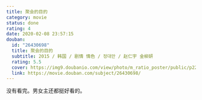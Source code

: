 ```yaml
---
title: 聚会的目的
category: movie
status: done
rating: 4
date: 2020-02-08 23:57:15
douban:
  id: "26430698"
  title: 聚会的目的
  subtitle: 2015 / 韩国 / 剧情 情色 / 정대만 / 赵仁宇 金柳妍
  rating: 5.5
  cover: https://img9.doubanio.com/view/photo/m_ratio_poster/public/p2255185625.jpg
  link: https://movie.douban.com/subject/26430698/
---
```


没有看完。男女主还都挺好看的。